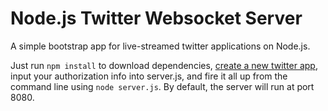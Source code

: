 # Node.js Twitter Websocket Server

A simple bootstrap app for live-streamed twitter applications on Node.js.

Just run `npm install` to download dependencies, [create a new twitter app](https://dev.twitter.com/apps/new), input your authorization info into server.js, and fire it all up from the command line using `node server.js`. By default, the server will run at port 8080.